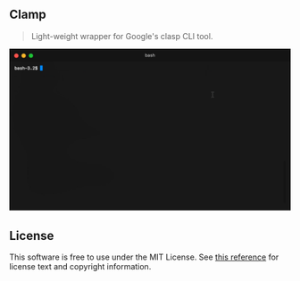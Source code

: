## Clamp

> Light-weight wrapper for Google's clasp CLI tool.

<img src="assets/clamp-1.gif" />

## License

This software is free to use under the MIT License. See [this reference](LICENSE) for license text and copyright information.
